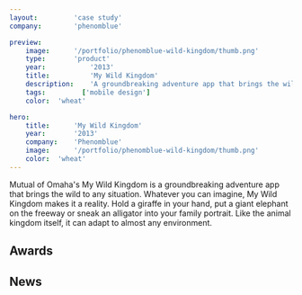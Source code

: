 ```yaml
---
layout:         'case study'
company:        'phenomblue'

preview:
    image:      '/portfolio/phenomblue-wild-kingdom/thumb.png'
    type:       'product'
    year:           '2013'
    title:          'My Wild Kingdom'
    description:    'A groundbreaking adventure app that brings the wild to any situation.'
    tags:         ['mobile design']
    color:  'wheat'

hero:
    title:      'My Wild Kingdom'
    year:       '2013'
    company:    'Phenomblue'
    image:      '/portfolio/phenomblue-wild-kingdom/thumb.png'
    color:  'wheat'
---
```


<script setup>
    import YouTubeVideo from '../../components/YouTubeVideo.vue'
    import NewsList from '../../components/NewsList.vue'
    import AwardList from '../../components/AwardList.vue'
    import _ from 'lodash'
    import { data as pressData } from '../../press/press.data'
    import { data as awardsData } from '../../awards/awards.data'

    const press = _.filter(pressData, ['project', 'PhenomblueWildKingdom'])
    const awards = _.filter(awardsData, ['project', 'PhenomblueWildKingdom'])
</script>

Mutual of Omaha's My Wild Kingdom is a groundbreaking adventure app that brings the wild to any situation. Whatever you can imagine, My Wild Kingdom makes it a reality. Hold a giraffe in your hand, put a giant elephant on the freeway or sneak an alligator into your family portrait. Like the animal kingdom itself, it can adapt to almost any environment.

<YouTubeVideo src="https://www.youtube.com/embed/HoZxKh5Q3CY"></YouTubeVideo>

## Awards
<AwardList :data="awards"></AwardList>

## News
<NewsList :data="press"></NewsList>